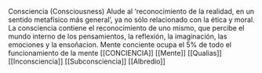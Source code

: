 Consciencia (Consciousness)
Alude al ‘reconocimiento de la realidad, en un sentido metafísico más general’, ya no sólo relacionado con la ética y moral.
La consciencia contiene el reconocimiento de uno mismo, que percibe el mundo interno de los pensamientos, la reflexión, la imaginación, las emociones y la ensoñacion.
Mente conciente ocupa el 5% de todo el funcionamiento de la mente
[[CONCIENCIA]]
[[Mente]]
[[Qualias]]
[[Inconsciencia]]
[[Subconsciencia]]
[[Albredio]]